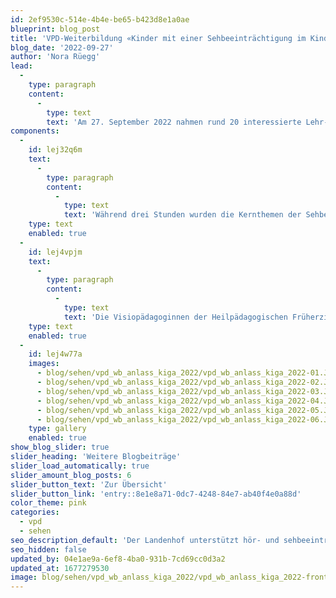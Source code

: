 ```yaml
---
id: 2ef9530c-514e-4b4e-be65-b423d8e1a0ae
blueprint: blog_post
title: 'VPD-Weiterbildung «Kinder mit einer Sehbeeinträchtigung im Kindergarten»'
blog_date: '2022-09-27'
author: 'Nora Rüegg'
lead:
  -
    type: paragraph
    content:
      -
        type: text
        text: 'Am 27. September 2022 nahmen rund 20 interessierte Lehr- und Assistenzpersonen der Kindergartenstufe aus dem Kanton Aargau am 2. Sensibilisierungs-Weiterbildungsanlass des Visiopädagogischen Dienstes Landenhof zum Thema «Kinder mit einer Sehbeeinträchtigung im Kindergarten» teil.'
components:
  -
    id: lej32q6m
    text:
      -
        type: paragraph
        content:
          -
            type: text
            text: 'Während drei Stunden wurden die Kernthemen der Sehbehindertenpädagogik der Kindergartenstufe theoretisch vermittelt, praktische Erfahrungen unter Einbezug einer Simulationsbrille gesammelt und die gewonnen Erfahrungen reflektiert. Die Abschlussfeedbacks der Teilnehmenden waren durchwegs positiv. Wir freuen uns schon jetzt auf den nächsten Anlass!'
    type: text
    enabled: true
  -
    id: lej4vpjm
    text:
      -
        type: paragraph
        content:
          -
            type: text
            text: 'Die Visiopädagoginnen der Heilpädagogischen Früherziehung (HFE) des VPD begleiten Kinder mit einer Sehbeeinträchtigung von Geburt bis zum Schuleintritt, also auch Kinder im Kindergartenalter. Im Alter von 4-6 Jahren wird der Kindergarten zu einem zentralen Lebensbereich eines Kindes. Die Kinder verbringen nun einen Teil ihres Tages in einem didaktischen Setting. Die Sehbeeinträchtigung bringt zusätzliche Anforderungen an die Lernumgebung mit sich, um die Teilhabe dieser Kinder zu ermöglichen. Der VPD begleitet die Übertrittsprozesse in den Kindergarten und steht Eltern und Kindergartenlehrpersonen rund um die Thematik Sehbehinderung beratend zur Seite.'
    type: text
    enabled: true
  -
    id: lej4w77a
    images:
      - blog/sehen/vpd_wb_anlass_kiga_2022/vpd_wb_anlass_kiga_2022-01.JPG
      - blog/sehen/vpd_wb_anlass_kiga_2022/vpd_wb_anlass_kiga_2022-02.JPG
      - blog/sehen/vpd_wb_anlass_kiga_2022/vpd_wb_anlass_kiga_2022-03.JPG
      - blog/sehen/vpd_wb_anlass_kiga_2022/vpd_wb_anlass_kiga_2022-04.JPG
      - blog/sehen/vpd_wb_anlass_kiga_2022/vpd_wb_anlass_kiga_2022-05.JPG
      - blog/sehen/vpd_wb_anlass_kiga_2022/vpd_wb_anlass_kiga_2022-06.JPG
    type: gallery
    enabled: true
show_blog_slider: true
slider_heading: 'Weitere Blogbeiträge'
slider_load_automatically: true
slider_amount_blog_posts: 6
slider_button_text: 'Zur Übersicht'
slider_button_link: 'entry::8e1e8a71-0dc7-4248-84e7-ab40f4e0a88d'
color_theme: pink
categories:
  - vpd
  - sehen
seo_description_default: 'Der Landenhof unterstützt hör- und sehbeeinträchtigte Kinder & Jugendliche in ihrem selbstbestimmten Leben durch Förderung ihrer Fähigkeiten & Entwicklung'
seo_hidden: false
updated_by: 04e1ae9a-6ef8-4ba0-931b-7cd69cc0d3a2
updated_at: 1677279530
image: blog/sehen/vpd_wb_anlass_kiga_2022/vpd_wb_anlass_kiga_2022-front.JPG
---
```

